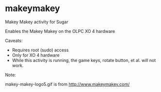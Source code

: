 makeymakey
==========

Makey Makey activity for Sugar

Enables the Makey Makey on the OLPC XO 4 hardware

Caveats:

* Requires root (sudo) access
* Only for XO 4 hardware
* While this activity is running, the game keys, rotate button, et al.
will not work.


Note:

makey-makey-logo5.gif is from http://www.makeymakey.com/

